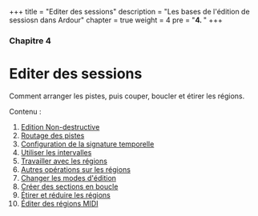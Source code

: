 +++
title = "Editer des sessions"
description = "Les bases de l'édition de sessiosn dans Ardour"
chapter = true
weight = 4
pre = "<b>4. </b>"
+++

### Chapitre 4
# Editer des sessions

Comment arranger les pistes, puis couper, boucler et étirer les régions.

Contenu :

1. [Edition Non-destructive](non-destructive-editing/)
2. [Routage des pistes](arranging-tracks/)
3. [Configuration de la signature temporelle](setting-up-time-signature/)
4. [Utiliser les intervalles](using-ranges/)
5. [Travailler avec les régions](working-with-regions/)
6. [Autres opérations sur les régions](further-region-operations/)
7. [Changer les modes d'édition](changing-edit-modes/)
8. [Créer des sections en boucle](creating-looped-sections/)
9. [Étirer et réduire les régions](stretching-shrinking-regions/)
10. [Éditer des régions MIDI](editing-midi-regions/)